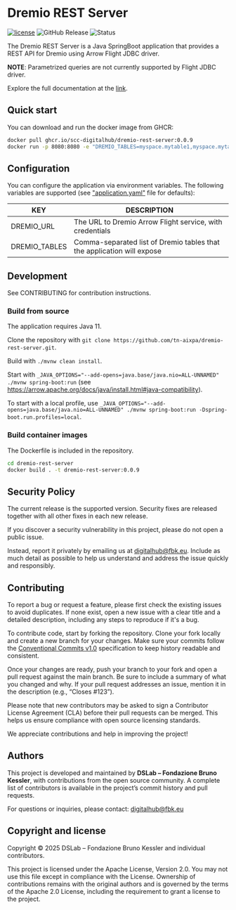 # Dremio REST Server

[![license](https://img.shields.io/badge/license-Apache%202.0-blue)](https://github.com/tn-aixpa/dremio-rest-server/LICENSE) ![GitHub Release](https://img.shields.io/github/v/release/tn-aixpa/dremio-rest-server)
![Status](https://img.shields.io/badge/status-stable-gold)

The Dremio REST Server is a Java SpringBoot application that provides a REST API for Dremio using Arrow Flight JDBC driver.

**NOTE**: Parametrized queries are not currently supported by Flight JDBC driver.

Explore the full documentation at the [link](https://scc-digitalhub.github.io/docs/).

## Quick start

You can download and run the docker image from GHCR:

```sh
docker pull ghcr.io/scc-digitalhub/dremio-rest-server:0.0.9
docker run -p 8080:8080 -e "DREMIO_TABLES=myspace.mytable1,myspace.mytable2" dremio-rest-server 
```

## Configuration

You can configure the application via environment variables. The following variables are supported (see ["application.yaml"](src/main/resources/application.yaml) file for defaults):

| KEY           | DESCRIPTION                                                            |
| ------------- | ---------------------------------------------------------------------- |
| DREMIO_URL    | The URL to Dremio Arrow Flight service, with credentials               |
| DREMIO_TABLES | Comma-separated list of Dremio tables that the application will expose |

## Development

See CONTRIBUTING for contribution instructions.

### Build from source

The application requires Java 11.

Clone the repository with `git clone https://github.com/tn-aixpa/dremio-rest-server.git`.

Build with `./mvnw clean install`.

Start with `_JAVA_OPTIONS="--add-opens=java.base/java.nio=ALL-UNNAMED" ./mvnw spring-boot:run` (see https://arrow.apache.org/docs/java/install.html#java-compatibility).

To start with a local profile, use `_JAVA_OPTIONS="--add-opens=java.base/java.nio=ALL-UNNAMED" ./mvnw spring-boot:run -Dspring-boot.run.profiles=local`.

### Build container images

The Dockerfile is included in the repository.

```sh
cd dremio-rest-server
docker build . -t dremio-rest-server:0.0.9
```

## Security Policy

The current release is the supported version. Security fixes are released together with all other fixes in each new release.

If you discover a security vulnerability in this project, please do not open a public issue.

Instead, report it privately by emailing us at digitalhub@fbk.eu. Include as much detail as possible to help us understand and address the issue quickly and responsibly.

## Contributing

To report a bug or request a feature, please first check the existing issues to avoid duplicates. If none exist, open a new issue with a clear title and a detailed description, including any steps to reproduce if it's a bug.

To contribute code, start by forking the repository. Clone your fork locally and create a new branch for your changes. Make sure your commits follow the [Conventional Commits v1.0](https://www.conventionalcommits.org/en/v1.0.0/) specification to keep history readable and consistent.

Once your changes are ready, push your branch to your fork and open a pull request against the main branch. Be sure to include a summary of what you changed and why. If your pull request addresses an issue, mention it in the description (e.g., “Closes #123”).

Please note that new contributors may be asked to sign a Contributor License Agreement (CLA) before their pull requests can be merged. This helps us ensure compliance with open source licensing standards.

We appreciate contributions and help in improving the project!

## Authors

This project is developed and maintained by **DSLab – Fondazione Bruno Kessler**, with contributions from the open source community. A complete list of contributors is available in the project’s commit history and pull requests.

For questions or inquiries, please contact: [digitalhub@fbk.eu](mailto:digitalhub@fbk.eu)

## Copyright and license

Copyright © 2025 DSLab – Fondazione Bruno Kessler and individual contributors.

This project is licensed under the Apache License, Version 2.0.
You may not use this file except in compliance with the License. Ownership of contributions remains with the original authors and is governed by the terms of the Apache 2.0 License, including the requirement to grant a license to the project.

